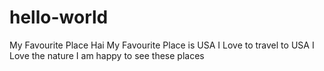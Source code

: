 # hello-world
My  Favourite  Place
Hai 
My  Favourite Place is USA
I Love to travel to USA
I Love the nature
I am happy to see these places
